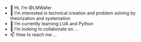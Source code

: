 - 👋 Hi, I’m @LMWafer
- 👀 I’m interested in technical creation and problem solving by theorization and systemation
- 🌱 I’m currently learning LUA and Python
- 💞️ I’m looking to collaborate on ...
- 📫 How to reach me ...

<!---
LMWafer/LMWafer is a ✨ special ✨ repository because its `README.md` (this file) appears on your GitHub profile.
You can click the Preview link to take a look at your changes.
--->
